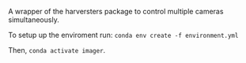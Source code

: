 A wrapper of the harversters package to control
multiple cameras simultaneously.

To setup up the enviroment run:
`conda env create -f environment.yml`

Then, `conda activate imager`.
